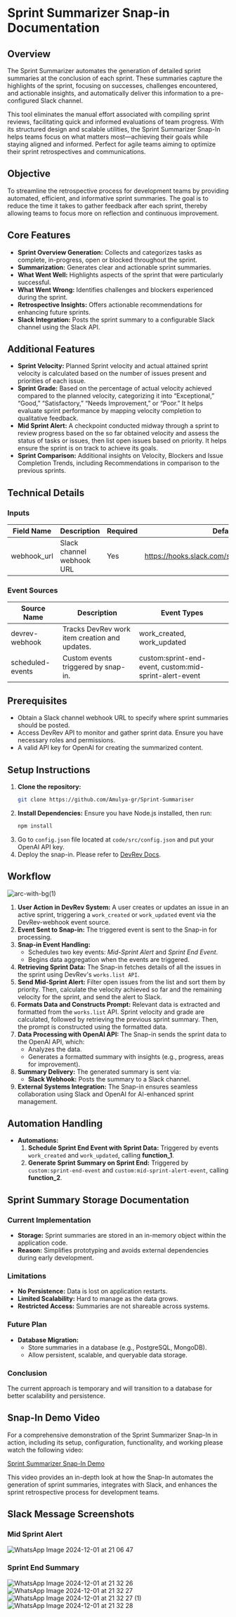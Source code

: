 # Sprint Summarizer Snap-in Documentation

## Overview
The Sprint Summarizer automates the generation of detailed sprint summaries at the conclusion of each sprint. These summaries capture the highlights of the sprint, focusing on successes, challenges encountered, and actionable insights, and automatically deliver this information to a pre-configured Slack channel.

This tool eliminates the manual effort associated with compiling sprint reviews, facilitating quick and informed evaluations of team progress. With its structured design and scalable utilities, the Sprint Summarizer Snap-In helps teams focus on what matters most—achieving their goals while staying aligned and informed. Perfect for agile teams aiming to optimize their sprint retrospectives and communications.

## Objective
To streamline the retrospective process for development teams by providing automated, efficient, and informative sprint summaries. The goal is to reduce the time it takes to gather feedback after each sprint, thereby allowing teams to focus more on reflection and continuous improvement.

## Core Features
- **Sprint Overview Generation:** Collects and categorizes tasks as complete, in-progress, open or blocked throughout the sprint.
- **Summarization:** Generates clear and actionable sprint summaries.
- **What Went Well:** Highlights aspects of the sprint that were particularly successful.
- **What Went Wrong:** Identifies challenges and blockers experienced during the sprint.
- **Retrospective Insights:** Offers actionable recommendations for enhancing future sprints.
- **Slack Integration:** Posts the sprint summary to a configurable Slack channel using the Slack API.

## Additional Features
- **Sprint Velocity:** Planned Sprint velocity and actual attained sprint velocity is calculated based on the number of issues present and priorities of each issue.
- **Sprint Grade:** Based on the percentage of actual velocity achieved compared to the planned velocity, categorizing it into “Exceptional,” “Good,” “Satisfactory,” “Needs Improvement,” or “Poor.” It helps evaluate sprint performance by mapping velocity completion to qualitative feedback.
- **Mid Sprint Alert:** A checkpoint conducted midway through a sprint to review progress based on the so far obtained velocity and assess the status of tasks or issues, then list open issues based on priority. It helps ensure the sprint is on track to achieve its goals.
- **Sprint Comparison:** Additional insights on Velocity, Blockers and Issue Completion Trends, including Recommendations in comparison to the previous sprints.

## Technical Details

### Inputs
| Field Name  | Description                | Required | Default Value                                      |
|-------------|----------------------------|----------|----------------------------------------------------|
| webhook_url | Slack channel webhook URL  | Yes      | https://hooks.slack.com/services/T0000/B0000/XXXX  |

### Event Sources
| Source Name       | Description                              | Event Types                                      |
|-------------------|------------------------------------------|--------------------------------------------------|
| devrev-webhook    | Tracks DevRev work item creation and updates. | work_created, work_updated                        |
| scheduled-events  | Custom events triggered by snap-in.      | custom:sprint-end-event, custom:mid-sprint-alert-event |

## Prerequisites
- Obtain a Slack channel webhook URL to specify where sprint summaries should be posted.
- Access DevRev API to monitor and gather sprint data. Ensure you have necessary roles and permissions.
- A valid API key for OpenAI for creating the summarized content.

## Setup Instructions
1. **Clone the repository:**
    ```sh
    git clone https://github.com/Amulya-gr/Sprint-Summariser
    ```
2. **Install Dependencies:** Ensure you have Node.js installed, then run:
    ```sh
    npm install
    ```
3. Go to `config.json` file located at `code/src/config.json` and put your OpenAI API key.
4. Deploy the snap-in. Please refer to [DevRev Docs](https://developer.devrev.ai/public/snapin-development/concepts#function).

## Workflow
![arc-with-bg(1)](https://github.com/user-attachments/assets/2b9c966c-fd17-4d89-bb44-08cd78875e44)

1. **User Action in DevRev System:** A user creates or updates an issue in an active sprint, triggering a `work_created` or `work_updated` event via the DevRev-webhook event source.
2. **Event Sent to Snap-in:** The triggered event is sent to the Snap-in for processing.
3. **Snap-in Event Handling:**
    - Schedules two key events: *Mid-Sprint Alert* and *Sprint End Event*.
    - Begins data aggregation when the events are triggered.
4. **Retrieving Sprint Data:** The Snap-in fetches details of all the issues in the sprint using DevRev's `works.list API`.
5. **Send Mid-Sprint Alert:** Filter open issues from the list and sort them by priority. Then, calculate the velocity achieved so far and the remaining velocity for the sprint, and send the alert to Slack.
6. **Formats Data and Constructs Prompt:** Relevant data is extracted and formatted from the `works.list` API. Sprint velocity and grade are calculated, followed by retrieving the previous sprint summary. Then, the prompt is constructed using the formatted data.
7. **Data Processing with OpenAI API:** The Snap-in sends the sprint data to the OpenAI API, which:
    - Analyzes the data.
    - Generates a formatted summary with insights (e.g., progress, areas for improvement).
8. **Summary Delivery:** The generated summary is sent via:
    - **Slack Webhook:** Posts the summary to a Slack channel.
9. **External Systems Integration:** The Snap-in ensures seamless collaboration using Slack and OpenAI for AI-enhanced sprint management.

## Automation Handling
- **Automations:**
    1. **Schedule Sprint End Event with Sprint Data:** Triggered by events `work_created` and `work_updated`, calling **function_1**.
    2. **Generate Sprint Summary on Sprint End:** Triggered by `custom:sprint-end-event` and `custom:mid-sprint-alert-event`, calling **function_2**.

## Sprint Summary Storage Documentation

### Current Implementation
- **Storage:** Sprint summaries are stored in an in-memory object within the application code.
- **Reason:** Simplifies prototyping and avoids external dependencies during early development.

### Limitations
- **No Persistence:** Data is lost on application restarts.
- **Limited Scalability:** Hard to manage as the data grows.
- **Restricted Access:** Summaries are not shareable across systems.

### Future Plan
- **Database Migration:**
    - Store summaries in a database (e.g., PostgreSQL, MongoDB).
    - Allow persistent, scalable, and queryable data storage.

### Conclusion
The current approach is temporary and will transition to a database for better scalability and persistence.

## Snap-In Demo Video
For a comprehensive demonstration of the Sprint Summarizer Snap-In in action, including its setup, configuration, functionality, and working please watch the following video:

[Sprint Summarizer Snap-In Demo](https://youtu.be/uNc25YdwNLI)

This video provides an in-depth look at how the Snap-In automates the generation of sprint summaries, integrates with Slack, and enhances the sprint retrospective process for development teams.

## Slack Message Screenshots

### Mid Sprint Alert

![WhatsApp Image 2024-12-01 at 21 06 47](https://github.com/user-attachments/assets/57dc3bbd-c0fe-4718-9c85-4935f999d794)

### Sprint End Summary

![WhatsApp Image 2024-12-01 at 21 32 26](https://github.com/user-attachments/assets/febab20c-9fe2-4f06-9e9e-d501152fd826)
![WhatsApp Image 2024-12-01 at 21 32 27](https://github.com/user-attachments/assets/b8eb42b7-e60e-4357-93f8-7c142d36f15c)
![WhatsApp Image 2024-12-01 at 21 32 27 (1)](https://github.com/user-attachments/assets/98d294a5-0291-41a9-92e8-a6937a8c7579)
![WhatsApp Image 2024-12-01 at 21 32 28](https://github.com/user-attachments/assets/8b4cd974-84df-4de1-bacb-dfab71b74bbf)





